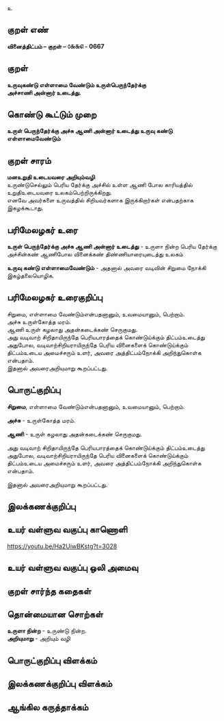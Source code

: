 உ

## குறள் எண் 

**வினைத்திட்பம் – குறள் – ௦௬௬௭ - 0667**  

## குறள் 

**உருவுகண்டு எள்ளாமை வேண்டும் உருள்பெருந்தேர்க்கு    
அச்சாணி அன்னார் உடைத்து.**  

## கொண்டு கூட்டும் முறை

**உருள் பெருந்தேர்க்கு அச்சு ஆணி அன்னார் உடைத்து உருவு கண்டு எள்ளாமைவேண்டும்** 

## குறள் சாரம் 

**மனஉறுதி உடையவரை அறியும்வழி**  
உருண்டுசெல்லும் பெரிய தேர்க்கு அச்சில் உள்ள ஆணி போல காரியத்தில் உறுதிஉடையவரை உலகம்பெற்றிருக்கிறது.  
எனவே அவர்களை உருவத்தில் சிறியவர்களாக இருக்கிறார்கள் என்பதற்காக இகழக்கூடாது.   

## பரிமேலழகர் உரை

**உருள் பெருந்தேர்க்கு அச்சு ஆணி அன்னார் உடைத்து** - உருளா நின்ற பெரிய தேர்க்கு அச்சின்கண் ஆணிபோல வினைக்கண் திண்ணியாரையுடைத்து உலகம்  

**உருவு கண்டு எள்ளாமைவேண்டும்** - அதனால் அவரை வடிவின் சிறுமை நோக்கி இகழ்தலையொழிக.  

## பரிமேலழகர் உரைகுறிப்பு   

சிறுமை, எள்ளாமை வேண்டும்என்பதனானும், உவமையானும், பெற்றாம்.  
அச்சு உருள்கோத்த மரம்.  
ஆணி உருள் கழலாது அதன்கடைக்கண் செருகுமது.  
அது வடிவாற் சிறிதாயிருந்தே பெரியபாரத்தைக் கொண்டுய்க்கும் திட்பம்உடைத்து அதுபோல, வடிவாற்சிறியராயிருந்தே பெரிய வினைகளைக் கொண்டுய்க்கும் திட்பம்உடைய அமைச்சரும் உளர், அவரை அத்திட்பம்நோக்கி அறிந்துகொள்க என்பதாம்.  
இதனால் அவரைஅறியுமாறு கூறப்பட்டது.   

## பொருட்குறிப்பு 

**சிறுமை**, எள்ளாமை வேண்டும்என்பதனானும், உவமையானும், பெற்றாம்.  

**அச்சு** - உருள்கோத்த மரம்.  

**ஆணி** - உருள் கழலாது அதன்கடைக்கண் செருகுமது.  

அது வடிவாற் சிறிதாயிருந்தே பெரியபாரத்தைக் கொண்டுய்க்கும் திட்பம்உடைத்து அதுபோல, வடிவாற்சிறியராயிருந்தே பெரிய வினைகளைக் கொண்டுய்க்கும் திட்பம்உடைய அமைச்சரும் உளர், அவரை அத்திட்பம்நோக்கி அறிந்துகொள்க என்பதாம்.  

இதனால் அவரைஅறியுமாறு கூறப்பட்டது.  

## இலக்கணக்குறிப்பு  


## உயர் வள்ளுவ வகுப்பு காணொளி

https://youtu.be/Ha2UiwBKstg?t=3028 

## உயர் வள்ளுவ வகுப்பு ஒலி அமைவு 

 
## குறள் சார்ந்த கதைகள் 


## தொன்மையான சொற்கள்

**உருளா நின்ற** - உருண்டு நின்ற.  
**அறியுமாறு** - அறியும் வழி   

## பொருட்குறிப்பு விளக்கம்


## இலக்கணக்குறிப்பு விளக்கம்


## ஆங்கில கருத்தாக்கம் 



